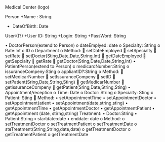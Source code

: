 Medical Center (logo)

Person
+Name : String 
+ DateOfBirth: Date

User:((?)
+User ID: String
+Login: String
+PassWord: String


•	DoctorPerson(extend to Person)
o	dateEmplyed: date
o	Specialty: String
o	Rate:Int
o	ID
o	Department
o	Method:
	setDateEmployed
	setSpecialty
	setRate
	setDoctor(Sting,Date,Date,String,Int)
	getDateEmployed
	getSepcialty
	getRate
	getDoctor(Sting,Date,Date,String,Int)
•	PatientPerson(extend to Person)
o	medicardNumber:String
o	issuranceCompeny:Sting
o	appliantID?:String
o	Method:
	setMedicarNumber
	setIssuranceCompeny
	setID
	setPatient(Sring,Date,String,Sting)
	getMedicarNumber
	getissuranceCompeny
	getPatient(Sring,Date,String,Sting)
•	Appointment/reception 
o	Time: Date
o	Doctor: String
o	Specialty: Sting
o	Patient: Sting
	Method:
•	setAppointmentTime
•	setAppointmentDoctor
•	setAppointment{atient
•	setAppointment(date,string,sting)
•	getAppointmentTime
•	getAppointmentDoctor
•	getAppointmentPatient
•	getAppointment (date, stirng,string)
Treatment:
•	Doctor:String
•	Patient:String
•	startdate:date
•	enddate: date
o	Method:
o	setTreatmentDoctor
o	setTreatmentPatient
o	setTreatmentDate
o	steTreatment(String,String,date,date)
o	getTreatmentDoctor
o	getTreatmentPatient
o	getTreatmentDate

